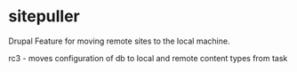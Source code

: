 # sitepuller

Drupal Feature for moving remote sites to the local machine.

rc3 - moves configuration of db to local and remote content types from task

